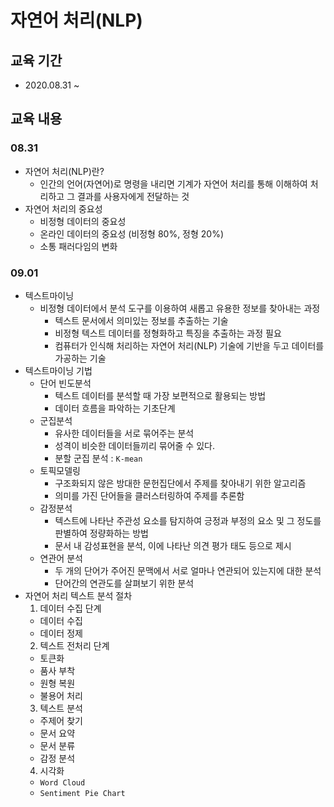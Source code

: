 # 자연어 처리(NLP)

## 교육 기간
- 2020.08.31 ~ 

## 교육 내용
### 08.31
- 자연어 처리(NLP)란?
  - 인간의 언어(자연어)로 명령을 내리면 기계가 자연어 처리를 통해 이해하여 처리하고 그 결과를 사용자에게 전달하는 것
- 자연어 처리의 중요성
  - 비정형 데이터의 중요성
  - 온라인 데이터의 중요성 (비정형 80%, 정형 20%)
  - 소통 패러다임의 변화
### 09.01
- 텍스트마이닝
  - 비정형 데이터에서 분석 도구를 이용하여 새롭고 유용한 정보를 찾아내는 과정
    - 텍스트 문서에서 의미있는 정보를 추출하는 기술
    - 비정형 텍스트 데이터를 정형화하고 특징을 추출하는 과정 필요
    - 컴퓨터가 인식해 처리하는 자연어 처리(NLP) 기술에 기반을 두고 데이터를 가공하는 기술
- 텍스트마이닝 기법
  - 단어 빈도분석
    - 텍스트 데이터를 분석할 때 가장 보편적으로 활용되는 방법
    - 데이터 흐름을 파악하는 기초단계
  - 군집분석
    - 유사한 데이터들을 서로 묶어주는 분석
    - 성격이 비슷한 데이터들끼리 묶어줄 수 있다.
    - 분할 군집 분석 : `K-mean`
  - 토픽모델링
    - 구조화되지 않은 방대한 문헌집단에서 주제를 찾아내기 위한 알고리즘
    - 의미를 가진 단어들을 클러스터링하여 주제를 추론함
  - 감정분석
    - 텍스트에 나타난 주관성 요소를 탐지하여 긍정과 부정의 요소 및 그 정도를 판별하여 정량화하는 방법
    - 문서 내 감성표현을 분석, 이에 나타난 의견 평가 태도 등으로 제시
  - 연관어 분석
    - 두 개의 단어가 주어진 문맥에서 서로 얼마나 연관되어 있는지에 대한 분석
    - 단어간의 연관도를 살펴보기 위한 분석
- 자연어 처리 텍스트 분석 절차
  1. 데이터 수집 단계
    - 데이터 수집
    - 데이터 정제
  2. 텍스트 전처리 단계
    - 토큰화
    - 품사 부착
    - 원형 복원
    - 불용어 처리
  3. 텍스트 분석
    - 주제어 찾기
    - 문서 요약
    - 문서 분류
    - 감정 분석
  4. 시각화
    - `Word Cloud`
    - `Sentiment Pie Chart`
